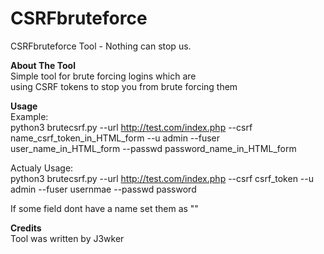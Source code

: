 # CSRFbruteforce
CSRFbruteforce Tool - Nothing can stop us.

**About The Tool**  
Simple tool for brute forcing logins which are   
using CSRF tokens to stop you from brute forcing them

**Usage**  
Example:  
python3 brutecsrf.py --url http://test.com/index.php --csrf name_csrf_token_in_HTML_form --u admin --fuser user_name_in_HTML_form --passwd password_name_in_HTML_form 

Actualy Usage:  
python3 brutecsrf.py --url http://test.com/index.php --csrf csrf_token --u admin --fuser usernmae --passwd password  

If some field dont have a name set them as ""


**Credits**  
Tool was written by J3wker
